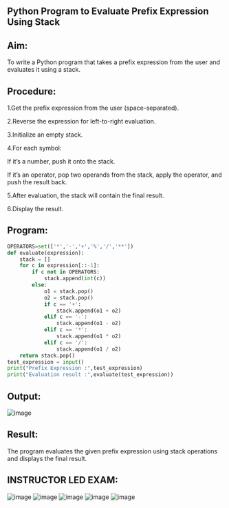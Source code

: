 
## Python Program to Evaluate Prefix Expression Using Stack

## Aim:
To write a Python program that takes a prefix expression from the user and evaluates it using a stack.

## Procedure:

1.Get the prefix expression from the user (space-separated).

2.Reverse the expression for left-to-right evaluation.

3.Initialize an empty stack.

4.For each symbol:

  If it’s a number, push it onto the stack.
  
  If it’s an operator, pop two operands from the stack, apply the operator, and push the result back.

5.After evaluation, the stack will contain the final result.

6.Display the result.

## Program:
```python
OPERATORS=set(['*','-','+','%','/','**']) 
def evaluate(expression):
	stack = []
	for c in expression[::-1]:
		if c not in OPERATORS:
			stack.append(int(c))
		else:
			o1 = stack.pop()
			o2 = stack.pop()
			if c == '+':
				stack.append(o1 + o2)
			elif c == '-':
				stack.append(o1 - o2)
			elif c == '*':
				stack.append(o1 * o2)
			elif c == '/':
				stack.append(o1 / o2)
	return stack.pop()
test_expression = input()
print("Prefix Expression :",test_expression)
print("Evaluation result :",evaluate(test_expression))
   ``` 
## Output:
![image](https://github.com/user-attachments/assets/8d76beef-0874-454f-b880-ed4ab0df562b)

## Result:
The program evaluates the given prefix expression using stack operations and displays the final result.
## INSTRUCTOR LED EXAM:
![image](https://github.com/user-attachments/assets/b45ea6ed-91d6-443b-8a59-f2c1ea200fe7)
![image](https://github.com/user-attachments/assets/0c79a2af-42ab-4404-8ec7-8dc87299baef)
![image](https://github.com/user-attachments/assets/9ede8660-5f10-4744-9eaa-efc45245d65f)
![image](https://github.com/user-attachments/assets/a45b389b-a6e5-4af4-b2ea-a55864338084)
![image](https://github.com/user-attachments/assets/8f570420-447e-4c92-88f7-3e672c963a8c)






